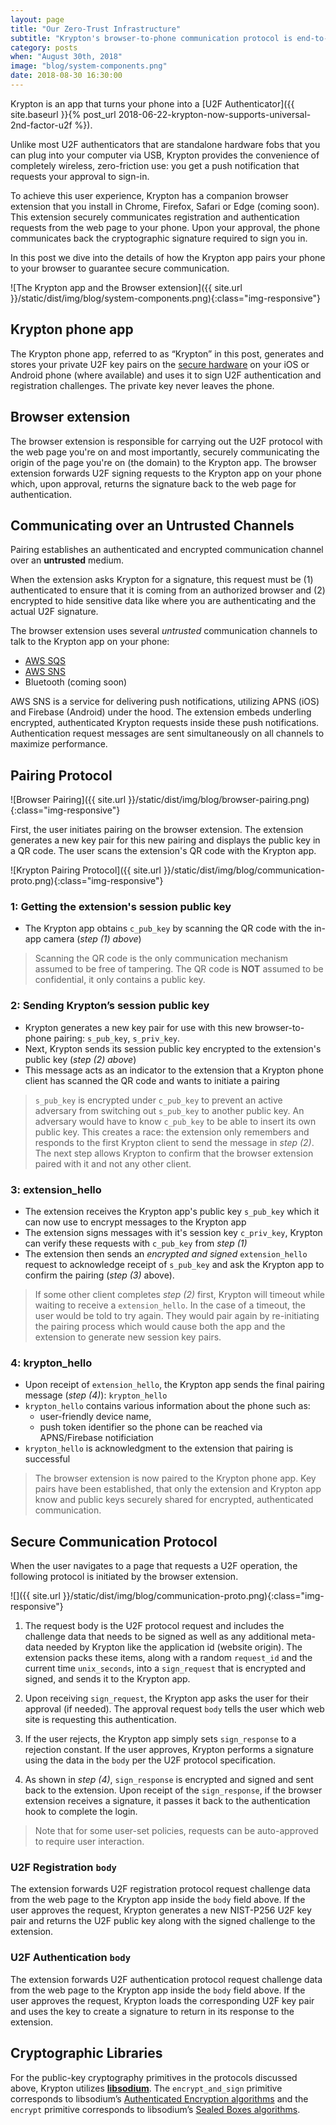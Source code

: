 ```yaml
---
layout: page
title: "Our Zero-Trust Infrastructure"
subtitle: "Krypton's browser-to-phone communication protocol is end-to-end verified with keys that only your devices have. Read about how Krypton's pairing protocol bootstraps a zero-trust infrastructure." 
category: posts
when: "August 30th, 2018"
image: "blog/system-components.png"
date: 2018-08-30 16:30:00
---
```


Krypton is an app that turns your phone into a [U2F Authenticator]({{ site.baseurl }}{% post_url 2018-06-22-krypton-now-supports-universal-2nd-factor-u2f %}). 

Unlike most U2F authenticators that are standalone hardware fobs that you can plug into your computer via USB, Krypton provides the convenience of completely wireless, zero-friction use: you get a push notification that requests your approval to sign-in. 

To achieve this user experience, Krypton has a companion browser extension that you install in Chrome, Firefox, Safari or Edge (coming soon). This extension securely communicates registration and authentication requests from the web page to your phone. Upon your approval, the phone communicates back the cryptographic signature required to sign you in.

In this post we dive into the details of how the Krypton app pairs your phone to your browser to guarantee secure communication.

![The Krypton app and the Browser extension]({{ site.url }}/static/dist/img/blog/system-components.png){:class="img-responsive"}

## Krypton phone app
The Krypton phone app, referred to as “Krypton” in this post, generates and stores your private U2F key pairs on the [secure hardware](https://krypt.co/docs/security/privacy-policy.html#private-key-storage) on your iOS or Android phone (where available) and uses it to sign U2F authentication and registration challenges. The private key never leaves the phone.

## Browser extension
The browser extension is responsible for carrying out the U2F protocol with the web page you're on and most importantly, securely communicating the origin of the page you're on (the domain) to the Krypton app. The browser extension forwards U2F signing requests to the Krypton app on your phone which, upon approval, returns the signature back to the web page for authentication.

## Communicating over an Untrusted Channels
Pairing establishes an authenticated and encrypted communication channel over an **untrusted** medium.

When the extension asks Krypton for a signature, this request must be (1) authenticated to ensure that it is coming from an authorized browser and (2) encrypted to hide sensitive data like where you are authenticating and the actual U2F signature.

The browser extension uses several *untrusted* communication channels to talk to the Krypton app on your phone: 
- [AWS SQS](https://aws.amazon.com/sqs/)
- [AWS SNS](https://aws.amazon.com/sns)
- Bluetooth (coming soon)

AWS SNS is a service for delivering push notifications, utilizing APNS (iOS) and Firebase (Android) under the hood. The extension embeds underling encrypted, authenticated Krypton requests inside these push notifications. Authentication request messages are sent simultaneously on all channels to maximize performance.

## Pairing Protocol
![Browser Pairing]({{ site.url }}/static/dist/img/blog/browser-pairing.png){:class="img-responsive"}

First, the user initiates pairing on the browser extension. The extension generates a new key pair for this new pairing and displays the public key in a QR code. The user scans the extension's QR code with the Krypton app.

![Krypton Pairing Protocol]({{ site.url }}/static/dist/img/blog/communication-proto.png){:class="img-responsive"}

### 1: Getting the extension's session public key
- The Krypton app obtains `c_pub_key` by scanning the QR code with the in-app camera (*step (1) above*)

> Scanning the QR code is the only communication mechanism assumed to be free of tampering. The QR code is **NOT** assumed to be confidential, it only contains a public key.

### 2: Sending Krypton’s session public key
- Krypton generates a new key pair for use with this new browser-to-phone pairing: `s_pub_key`, `s_priv_key`.
- Next, Krypton sends its session public key encrypted to the extension's public key (*step (2) above*)
- This message acts as an indicator to the extension that a Krypton phone client has scanned the QR code and wants to initiate a pairing

> `s_pub_key` is encrypted under `c_pub_key` to prevent an active adversary from switching out `s_pub_key` to another public key. An adversary would have to know `c_pub_key` to be able to insert its own public key. This creates a race: the extension only remembers and responds to the first Krypton client to send the message in *step (2)*. The next step allows Krypton to confirm that the browser extension paired with it and not any other client.


### 3: extension_hello
- The extension receives the Krypton app's public key `s_pub_key` which it can now use to encrypt messages to the Krypton app
- The extension signs messages with it's session key `c_priv_key`, Krypton can verify these requests with `c_pub_key` from *step (1)*
- The extension then sends an *encrypted and signed* `extension_hello` request to acknowledge receipt of `s_pub_key` and ask the Krypton app to confirm the pairing (*step (3)* above). 

> If some other client completes *step (2)* first, Krypton will timeout while waiting to receive a `extension_hello`. In the case of a timeout, the user would be told to try again. They would pair again by re-initiating the pairing process which would cause both the app and the extension to generate new session key pairs.


### 4: krypton_hello
- Upon receipt of `extension_hello`, the Krypton app sends the final pairing message (*step (4)*): `krypton_hello` 
- `krypton_hello` contains various information about the phone such as:
    - user-friendly device name, 
    - push token identifier so the phone can be reached via APNS/Firebase notificiation
- `krypton_hello` is acknowledgment to the extension that pairing is successful

> The browser extension is now paired to the Krypton phone app. Key pairs have been established, that only the extension and Krypton app know and public keys securely shared for encrypted, authenticated communication.

## Secure Communication Protocol
When the user navigates to a page that requests a U2F operation, the following protocol is initiated by the browser extension.

![]({{ site.url }}/static/dist/img/blog/communication-proto.png){:class="img-responsive"}

1. The request body is the U2F protocol request and includes the challenge data that needs to be signed as well as any additional meta-data needed by Krypton like the application id (website origin). The extension packs these items, along with a random `request_id` and the current time `unix_seconds`, into a `sign_request` that is encrypted and signed, and sends it to the Krypton app.

2. Upon receiving `sign_request`, the Krypton app asks the user for their approval (if needed). The approval request `body` tells the user which web site is requesting this authentication.

3. If the user rejects, the Krypton app simply sets `sign_response` to a rejection constant. If the user approves, Krypton performs a signature using the data in the `body` per the U2F protocol specification.

4. As shown in *step (4)*, `sign_response` is encrypted and signed and sent back to the extension. Upon receipt of the `sign_response`, if the browser extension receives a signature, it passes it back to the authentication hook to complete the login.

> Note that for some user-set policies, requests can be auto-approved to require user interaction.

### U2F Registration `body`
The extension forwards U2F registration protocol request challenge data from the web page to the Krypton app inside the `body` field above. If the user approves the request, Krypton generates a new NIST-P256 U2F key pair and returns the U2F public key along with the signed challenge to the extension.

### U2F Authentication `body`
The extension forwards U2F authentication protocol request challenge data from the web page to the Krypton app inside the `body` field above. If the user approves the request, Krypton loads the corresponding U2F key pair and uses the key to create a signature to return in its response to the extension.


## Cryptographic Libraries
For the public-key cryptography primitives in the protocols discussed above, Krypton utilizes [**libsodium**](https://download.libsodium.org/doc/). The `encrypt_and_sign` primitive corresponds to libsodium’s [Authenticated Encryption algorithms](https://download.libsodium.org/doc/public-key_cryptography/authenticated_encryption.html) and the `encrypt` primitive corresponds to libsodium’s [Sealed Boxes algorithms](https://download.libsodium.org/doc/public-key_cryptography/sealed_boxes.html).
<br>
